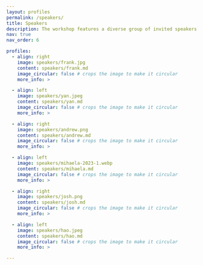 ```yaml
---
layout: profiles
permalink: /speakers/
title: Speakers 
description: The workshop features a diverse group of invited speakers who will deliver keynote talks.
nav: true
nav_order: 6

profiles:
  - align: right
    image: speakers/frank.jpg
    content: speakers/frank.md
    image_circular: false # crops the image to make it circular
    more_info: >

  - align: left
    image: speakers/yan.jpeg
    content: speakers/yan.md
    image_circular: false # crops the image to make it circular
    more_info: >

  - align: right
    image: speakers/andrew.png
    content: speakers/andrew.md
    image_circular: false # crops the image to make it circular
    more_info: >

  - align: left
    image: speakers/mihaela-2023-1.webp
    content: speakers/mihaela.md
    image_circular: false # crops the image to make it circular
    more_info: >

  - align: right
    image: speakers/josh.png
    content: speakers/josh.md
    image_circular: false # crops the image to make it circular
    more_info: >

  - align: left
    image: speakers/hao.jpeg
    content: speakers/hao.md
    image_circular: false # crops the image to make it circular
    more_info: >

---
```

